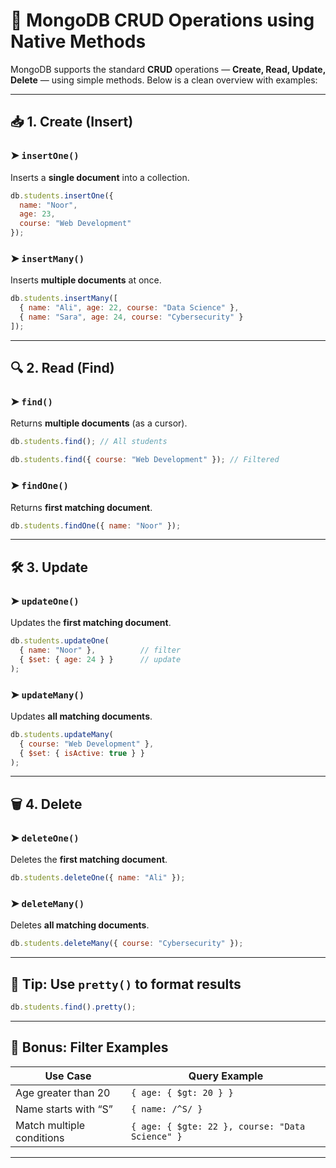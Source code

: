 # 🔧 MongoDB CRUD Operations using Native Methods

MongoDB supports the standard **CRUD** operations — **Create, Read, Update, Delete** — using simple methods. Below is a clean overview with examples:

---

## 📥 1. **Create (Insert)**

### ➤ `insertOne()`

Inserts a **single document** into a collection.

```js
db.students.insertOne({
  name: "Noor",
  age: 23,
  course: "Web Development"
});
```

### ➤ `insertMany()`

Inserts **multiple documents** at once.

```js
db.students.insertMany([
  { name: "Ali", age: 22, course: "Data Science" },
  { name: "Sara", age: 24, course: "Cybersecurity" }
]);
```

---

## 🔍 2. **Read (Find)**

### ➤ `find()`

Returns **multiple documents** (as a cursor).

```js
db.students.find(); // All students

db.students.find({ course: "Web Development" }); // Filtered
```

### ➤ `findOne()`

Returns **first matching document**.

```js
db.students.findOne({ name: "Noor" });
```

---

## 🛠️ 3. **Update**

### ➤ `updateOne()`

Updates the **first matching document**.

```js
db.students.updateOne(
  { name: "Noor" },          // filter
  { $set: { age: 24 } }      // update
);
```

### ➤ `updateMany()`

Updates **all matching documents**.

```js
db.students.updateMany(
  { course: "Web Development" },
  { $set: { isActive: true } }
);
```

---

## 🗑️ 4. **Delete**

### ➤ `deleteOne()`

Deletes the **first matching document**.

```js
db.students.deleteOne({ name: "Ali" });
```

### ➤ `deleteMany()`

Deletes **all matching documents**.

```js
db.students.deleteMany({ course: "Cybersecurity" });
```

---

## 📘 Tip: Use `pretty()` to format results

```js
db.students.find().pretty();
```

---

## 🧪 Bonus: Filter Examples

| Use Case                  | Query Example                                   |
| ------------------------- | ----------------------------------------------- |
| Age greater than 20       | `{ age: { $gt: 20 } }`                          |
| Name starts with “S”      | `{ name: /^S/ }`                                |
| Match multiple conditions | `{ age: { $gte: 22 }, course: "Data Science" }` |

---